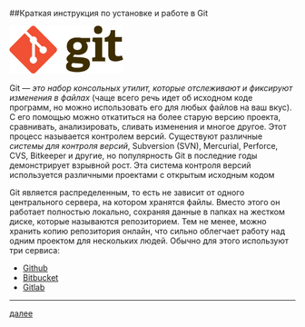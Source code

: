 ##Краткая инструкция по установке и работе в Git

![Git](./img/git.png)

Git — _это набор консольных утилит, которые отслеживают и фиксируют изменения в файлах_ (чаще всего речь идет об исходном коде программ, но можно использовать его для любых файлов на ваш вкус). С его помощью можно откатиться на более старую версию проекта, сравнивать, анализировать, сливать изменения и многое другое. Этот процесс называется контролем версий. Существуют различные _системы для контроля версий_, Subversion (SVN), Mercurial, Perforce, CVS, Bitkeeper и другие, но популярность Git в последние годы демонстрирует взрывной рост. Эта система контроля версий используется различными проектами с открытым исходным кодом

Git является распределенным, то есть не зависит от одного центрального сервера, на котором хранятся файлы. Вместо этого он работает полностью локально, сохраняя данные в папках на жестком диске, которые называются репозиторием. Тем не менее, можно хранить копию репозитория онлайн, что сильно облегчает работу над одним проектом для нескольких людей. Обычно для этого используют три сервиса:

- [Github](https://github.com/ "GitHub — крупнейший веб-сервис для хостинга IT-проектов и их совместной разработки.")
- [Bitbucket](https://bitbucket.org/ "Веб-сервис для хостинга проектов и их совместной разработки, основанный на системах контроля версий Mercurial и Git.")
- [Gitlab](https://about.gitlab.com/ "Веб-инструмент жизненного цикла DevOps с открытым исходным кодом, представляющий систему управления репозиториями кода для Git с собственной вики, системой отслеживания ошибок, CI/CD пайплайном и другими функциями.")

---

[далее](tableofcontents.md "Читать дальше")
